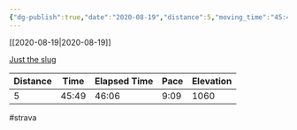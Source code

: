 ```yaml
---
{"dg-publish":true,"date":"2020-08-19","distance":5,"moving_time":"45:49","elapsed_time":"46:06","pace":"9:09","total_elevation_gain":1060,"url":"https://www.strava.com/activities/3937783992","permalink":"/01-personal/strava/2020-08-19-just-the-slug/","dgPassFrontmatter":true}
---
```



[[2020-08-19\|2020-08-19]]

[Just the slug](https://www.strava.com/activities/3937783992)

| Distance | Time  | Elapsed Time | Pace | Elevation |
| -------- | ----- | ------------ | ---- | --------- |
| 5        | 45:49 | 46:06        | 9:09 | 1060      |




#strava
